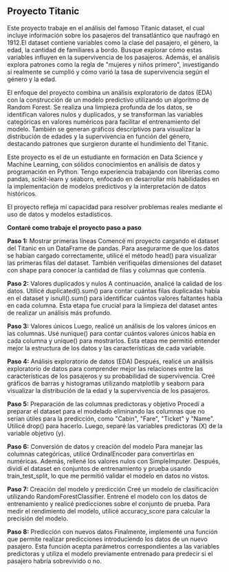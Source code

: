 ## **Proyecto Titanic**

Este proyecto trabaje en el análisis del famoso Titanic dataset, el cual incluye información sobre los pasajeros del 
transatlántico que naufragó en 1912.El dataset contiene variables como la clase del pasajero, el género, la edad, la 
cantidad de familiares a bordo. Busque explorar cómo estas variables influyen en la supervivencia de los pasajeros. 
Además, el análisis explora patrones como la regla de "mujeres y niños primero", investigando si realmente se cumplió y 
cómo varió la tasa de supervivencia según el género y la edad. 

El enfoque del proyecto combina un análisis exploratorio de datos (EDA) con la construcción de un modelo predictivo 
utilizando un algoritmo de Random Forest. Se realiza una limpieza profunda de los datos, se identifican valores nulos y 
duplicados, y se transforman las variables categóricas en valores numéricos para facilitar el entrenamiento del modelo. 
También se generan gráficos descriptivos para visualizar la distribución de edades y la supervivencia en función del 
género, destacando patrones que surgieron durante el hundimiento del Titanic. 

Este proyecto es el de un estudiante en formación en Data Science y Machine Learning, con sólidos conocimientos en 
análisis de datos y programación en Python. Tengo experiencia trabajando con librerías como pandas, scikit-learn y 
seaborn, enfocado en desarrollar mis habilidades en la implementación de modelos predictivos y la interpretación de 
datos históricos. 

El proyecto refleja mi capacidad para resolver problemas reales mediante el uso de datos y modelos estadísticos. 


**Contaré como trabaje el proyecto paso a paso**

**Paso 1:** Mostrar primeras líneas 
Comencé mi proyecto cargando el dataset del Titanic en un DataFrame de pandas. Para asegurarme de que los datos se 
habían cargado correctamente, utilicé el método head() para visualizar las primeras filas del dataset. También 
verifiquélas dimensiones del dataset con shape para conocer la cantidad de filas y columnas que contenía. 

**Paso 2:** Valores duplicados y nulos 
A continuación, analicé la calidad de los datos. Utilicé duplicated().sum() para contar cuántas filas 
duplicadas había en el dataset y isnull().sum() para identificar cuántos valores faltantes había en cada 
columna. Esta etapa fue crucial para la limpieza del dataset antes de realizar un análisis más profundo. 

**Paso 3:** Valores únicos 
Luego, realicé un análisis de los valores únicos en las columnas. Usé nunique() para contar cuántos 
valores únicos había en cada columna y unique() para mostrarlos. Esta etapa me permitió entender 
mejor la estructura de los datos y las características de cada variable. 

**Paso 4:** Análisis exploratorio de datos (EDA) 
Después, realicé un análisis exploratorio de datos para comprender mejor las relaciones entre las 
características de los pasajeros y su probabilidad de supervivencia. Creé gráficos de barras y 
histogramas utilizando matplotlib y seaborn para visualizar la distribución de la edad y la supervivencia 
de los pasajeros. 

**Paso 5:** Preparación de las columnas predictoras y objetivo 
Procedí a preparar el dataset para el modelado eliminando las columnas que no serían útiles para la 
predicción, como "Cabin", "Fare", "Ticket" y "Name". Utilicé drop() para hacerlo. Luego, separé las 
variables predictoras (X) de la variable objetivo (y). 

**Paso 6:** Conversión de datos y creación del modelo 
Para manejar las columnas categóricas, utilicé OrdinalEncoder para convertirlas en numéricas. Además, 
rellené los valores nulos con SimpleImputer. Después, dividí el dataset en conjuntos de entrenamiento y 
prueba usando train_test_split, lo que me permitió validar el modelo en datos no vistos. 

**Paso 7:** Creación del modelo y predicción 
Creé un modelo de clasificación utilizando RandomForestClassifier. Entrené el modelo con los datos de 
entrenamiento y realicé predicciones sobre el conjunto de prueba. Para medir el rendimiento del 
modelo, utilicé accuracy_score para calcular la precisión del modelo. 

**Paso 8:** Predicción con nuevos datos 
Finalmente, implementé una función que permite realizar predicciones introduciendo los datos de un 
nuevo pasajero. Esta función acepta parámetros correspondientes a las variables predictoras y utiliza el 
modelo previamente entrenado para predecir si el pasajero habría sobrevivido o no.
